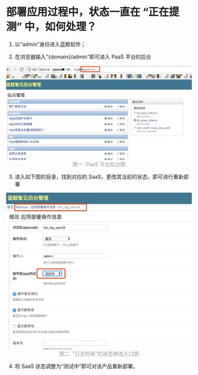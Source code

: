 # 部署应用过程中，状态一直在 “正在提测” 中，如何处理？

1) 以“admin”身份进入蓝鲸软件；

2) 在浏览器输入“{domain}/admin”即可进入 PaaS 平台的后台

![-w2020](../assets/17501.png)
<p style="margin-top:-16px;text-align:center;font-size:14px;color:#979ba5;">图一. PaaS 平台后台图</p>

3) 进入如下图的目录，找到对应的 SaaS，更改其当前的状态，即可进行重新部署

![-w2020](../assets/17502.png)
<p style="margin-top:-16px;text-align:center;font-size:14px;color:#979ba5;">图二. “日志检索”的状态修改入口图</p>

4) 将 SaaS 状态调整为“测试中”即可对该产品重新部署。
